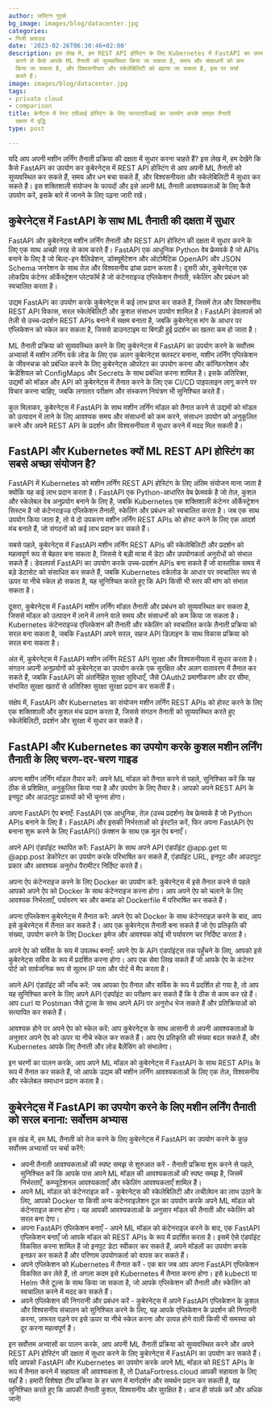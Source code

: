 ```yaml
---
author: जस्टिन गुएसे
bg_image: images/blog/datacenter.jpg
categories:
- निजी क्लाउड
date: '2023-02-26T06:30:46+02:00'
description: इस लेख में, हम REST API होस्टिंग के लिए Kubernetes में FastAPI का उपयोग
  करने से कैसे आपके ML तैनाती को सुव्यवस्थित किया जा सकता है, समय और संसाधनों को कम
  किया जा सकता है, और विश्वसनीयता और स्केलेबिलिटी को बढ़ाया जा सकता है, इस पर चर्चा
  करते हैं।
image: images/blog/datacenter.jpg
tags:
- private cloud
- comparison
title: केर्नेट्स में रेस्ट एपीआई होस्टिंग के लिए फास्टएपीआई का उपयोग करके एमएल तैनाती
  दक्षता में वृद्धि
type: post

---
```

यदि आप अपनी मशीन लर्निंग तैनाती प्रक्रिया की दक्षता में सुधार करना चाहते हैं? इस लेख में, हम देखेंगे कि कैसे FastAPI का उपयोग कर कुबेरनेट्स में REST API होस्टिंग से आप अपनी ML तैनाती को सुव्यवस्थित कर सकते हैं, समय और धन बचा सकते हैं, और विश्वसनीयता और स्केलेबिलिटी में सुधार कर सकते हैं। इस शक्तिशाली संयोजन के फायदों और इसे अपनी ML तैनाती आवश्यकताओं के लिए कैसे उपयोग करें, इसके बारे में जानने के लिए पढ़ना जारी रखें।

## कुबेरनेट्स में FastAPI के साथ ML तैनाती की दक्षता में सुधार

FastAPI और कुबेरनेट्स मशीन लर्निंग तैनाती और REST API होस्टिंग की दक्षता में सुधार करने के लिए एक साथ अच्छी तरह से काम करते हैं। FastAPI एक आधुनिक Python वेब फ्रेमवर्क है जो APIs बनाने के लिए है जो बिल्ट-इन वैलिडेशन, डॉक्यूमेंटेशन और ऑटोमैटिक OpenAPI और JSON Schema जनरेशन के साथ तेज़ और विश्वसनीय ढांचा प्रदान करता है। दूसरी ओर, कुबेरनेट्स एक लोकप्रिय कंटेनर ऑर्केस्ट्रेशन प्लेटफॉर्म है जो कंटेनराइज्ड एप्लिकेशन तैनाती, स्केलिंग और प्रबंधन को स्वचालित करता है।

उद्यम FastAPI का उपयोग करके कुबेरनेट्स में कई लाभ प्राप्त कर सकते हैं, जिसमें तेज़ और विश्वसनीय REST API विकास, सरल स्केलेबिलिटी और कुशल संसाधन उपयोग शामिल है। FastAPI डेवलपर्स को तेज़ी से उच्च-प्रदर्शन REST APIs बनाने में सक्षम बनाता है, जबकि कुबेरनेट्स मांग के आधार पर एप्लिकेशन को स्केल कर सकता है, जिससे डाउनटाइम या बिगड़ी हुई प्रदर्शन का खतरा कम हो जाता है।

ML तैनाती प्रक्रिया को सुव्यवस्थित करने के लिए कुबेरनेट्स में FastAPI का उपयोग करने के सर्वोत्तम अभ्यासों में मशीन लर्निंग वर्क लोड के लिए एक अलग कुबेरनेट्स क्लस्टर बनाना, मशीन लर्निंग एप्लिकेशन के जीवनचक्र को प्रबंधित करने के लिए कुबेरनेट्स ऑपरेटर का उपयोग करना और कॉन्फ़िगरेशन और क्रेडेंशियल को ConfigMaps और Secrets के साथ प्रबंधित करना शामिल है। इसके अतिरिक्त, उद्यमों को मॉडल और API को कुबेरनेट्स में तैनात करने के लिए एक CI/CD पाइपलाइन लागू करने पर विचार करना चाहिए, जबकि लगातार परीक्षण और संस्करण नियंत्रण भी सुनिश्चित करते हैं।

कुल मिलाकर, कुबेरनेट्स में FastAPI के साथ मशीन लर्निंग मॉडल को तैनात करने से उद्यमों को मॉडल को उत्पादन में लाने के लिए आवश्यक समय और संसाधनों को कम करने, संसाधन उपयोग को अनुकूलित करने और अपने REST API के प्रदर्शन और विश्वसनीयता में सुधार करने में मदद मिल सकती है।

## FastAPI और Kubernetes क्यों ML REST API होस्टिंग का सबसे अच्छा संयोजन है?

FastAPI में Kubernetes को मशीन लर्निंग REST API होस्टिंग के लिए अंतिम संयोजन माना जाता है क्योंकि यह कई लाभ प्रदान करता है। FastAPI एक Python-आधारित वेब फ्रेमवर्क है जो तेज़, कुशल और स्केलेबल वेब अनुप्रयोग बनाने के लिए है, जबकि Kubernetes एक शक्तिशाली कंटेनर ऑर्केस्ट्रेशन सिस्टम है जो कंटेनराइज्ड एप्लिकेशन तैनाती, स्केलिंग और प्रबंधन को स्वचालित करता है। जब एक साथ उपयोग किया जाता है, तो ये दो उपकरण मशीन लर्निंग REST APIs को होस्ट करने के लिए एक आदर्श मंच बनाते हैं, जो संगठनों को कई लाभ प्रदान कर सकते हैं।

सबसे पहले, कुबेरनेट्स में FastAPI मशीन लर्निंग REST APIs की स्केलेबिलिटी और प्रदर्शन को महत्वपूर्ण रूप से बेहतर बना सकता है, जिससे वे बड़ी मात्रा में डेटा और उपयोगकर्ता अनुरोधों को संभाल सकते हैं। डेवलपर्स FastAPI का उपयोग करके उच्च-प्रदर्शन APIs बना सकते हैं जो वास्तविक समय में बड़े डेटासेट को संसाधित कर सकते हैं, जबकि Kubernetes वर्कलोड के आधार पर स्वचालित रूप से ऊपर या नीचे स्केल हो सकता है, यह सुनिश्चित करते हुए कि API किसी भी स्तर की मांग को संभाल सकता है।

दूसरा, कुबेरनेट्स में FastAPI मशीन लर्निंग मॉडल तैनाती और प्रबंधन को सुव्यवस्थित कर सकता है, जिससे मॉडल को उत्पादन में लाने में लगने वाले समय और संसाधनों को कम किया जा सकता है। Kubernetes कंटेनराइज्ड एप्लिकेशन की तैनाती और स्केलिंग को स्वचालित करके तैनाती प्रक्रिया को सरल बना सकता है, जबकि FastAPI अपने सरल, सहज API डिज़ाइन के साथ विकास प्रक्रिया को सरल बना सकता है।

अंत में, कुबेरनेट्स में FastAPI मशीन लर्निंग REST API सुरक्षा और विश्वसनीयता में सुधार करता है। संगठन अपनी अनुप्रयोगों को कुबेरनेट्स का उपयोग करके एक सुरक्षित और अलग वातावरण में तैनात कर सकते हैं, जबकि FastAPI की अंतर्निहित सुरक्षा सुविधाएँ, जैसे OAuth2 प्रमाणीकरण और दर सीमा, संभावित सुरक्षा खतरों से अतिरिक्त सुरक्षा सुरक्षा प्रदान कर सकती हैं।

संक्षेप में, FastAPI और Kubernetes का संयोजन मशीन लर्निंग REST APIs को होस्ट करने के लिए एक शक्तिशाली और कुशल मंच प्रदान करता है, जिससे संगठन तैनाती को सुव्यवस्थित करते हुए स्केलेबिलिटी, प्रदर्शन और सुरक्षा में सुधार कर सकते हैं।

## FastAPI और Kubernetes का उपयोग करके कुशल मशीन लर्निंग तैनाती के लिए चरण-दर-चरण गाइड

अपना मशीन लर्निंग मॉडल तैयार करें:
अपने ML मॉडल को तैनात करने से पहले, सुनिश्चित करें कि यह ठीक से प्रशिक्षित, अनुकूलित किया गया है और उपयोग के लिए तैयार है। आपको अपने REST API के इनपुट और आउटपुट प्रारूपों को भी चुनना होगा।

अपना FastAPI ऐप बनाएँ:
FastAPI एक आधुनिक, तेज़ (उच्च प्रदर्शन) वेब फ्रेमवर्क है जो Python APIs बनाने के लिए है। FastAPI और इसकी निर्भरताओं को इंस्टॉल करें, फिर अपना FastAPI ऐप बनाना शुरू करने के लिए FastAPI() फ़ंक्शन के साथ एक मूल ऐप बनाएँ।

अपने API एंडपॉइंट स्थापित करें:
FastAPI के साथ अपने API एंडपॉइंट @app.get या @app.post डेकोरेटर का उपयोग करके परिभाषित कर सकते हैं, एंडपॉइंट URL, इनपुट और आउटपुट प्रकार और आवश्यक अनुरोध पैरामीटर निर्दिष्ट करते हैं।

अपना ऐप कंटेनराइज करने के लिए Docker का उपयोग करें:
कुबेरनेट्स में इसे तैनात करने से पहले आपको अपने ऐप को Docker के साथ कंटेनराइज करना होगा। आप अपने ऐप को चलाने के लिए आवश्यक निर्भरताएँ, पर्यावरण चर और कमांड को Dockerfile में परिभाषित कर सकते हैं।

अपना एप्लिकेशन कुबेरनेट्स में तैनात करें:
अपने ऐप को Docker के साथ कंटेनराइज़ करने के बाद, आप इसे कुबेरनेट्स में तैनात कर सकते हैं। आप एक कुबेरनेट्स तैनाती बना सकते हैं जो ऐप प्रतिकृति की संख्या, उपयोग करने के लिए Docker इमेज और आवश्यक कोई भी पर्यावरण चर निर्दिष्ट करता है।

अपने ऐप को सर्विस के रूप में उपलब्ध बनाएँ:
अपने ऐप के API एंडपॉइंट्स तक पहुँचने के लिए, आपको इसे कुबेरनेट्स सर्विस के रूप में प्रदर्शित करना होगा। आप एक सेवा लिख सकते हैं जो आपके ऐप के कंटेनर पोर्ट को सार्वजनिक रूप से सुलभ IP पता और पोर्ट में मैप करता है।

अपने API एंडपॉइंट की जाँच करें:
जब आपका ऐप तैनात और सर्विस के रूप में प्रदर्शित हो गया है, तो आप यह सुनिश्चित करने के लिए अपने API एंडपॉइंट का परीक्षण कर सकते हैं कि वे ठीक से काम कर रहे हैं। आप curl या Postman जैसे टूल्स के साथ अपने API पर अनुरोध भेज सकते हैं और प्रतिक्रियाओं को सत्यापित कर सकते हैं।

आवश्यक होने पर अपने ऐप को स्केल करें:
आप कुबेरनेट्स के साथ आसानी से अपनी आवश्यकताओं के अनुसार अपने ऐप को ऊपर या नीचे स्केल कर सकते हैं। आप ऐप प्रतिकृति की संख्या बदल सकते हैं, और Kubernetes आपके लिए तैनाती और लोड बैलेंसिंग को संभालेगा।

इन चरणों का पालन करके, आप अपने ML मॉडल को कुबेरनेट्स में FastAPI के साथ REST APIs के रूप में तैनात कर सकते हैं, जो आपके उद्यम की मशीन लर्निंग आवश्यकताओं के लिए एक तेज़, विश्वसनीय और स्केलेबल समाधान प्रदान करता है।

## कुबेरनेट्स में FastAPI का उपयोग करने के लिए मशीन लर्निंग तैनाती को सरल बनाना: सर्वोत्तम अभ्यास

इस खंड में, हम ML तैनाती को तेज करने के लिए कुबेरनेट्स में FastAPI का उपयोग करने के कुछ सर्वोत्तम अभ्यासों पर चर्चा करेंगे:

- अपनी तैनाती आवश्यकताओं की स्पष्ट समझ से शुरुआत करें - तैनाती प्रक्रिया शुरू करने से पहले, सुनिश्चित करें कि आपके पास अपने ML मॉडल की आवश्यकताओं की स्पष्ट समझ है, जिसमें निर्भरताएँ, कम्प्यूटेशनल आवश्यकताएँ और स्केलिंग आवश्यकताएँ शामिल हैं।
- अपने ML मॉडल को कंटेनराइज़ करें - कुबेरनेट्स की स्केलेबिलिटी और लचीलेपन का लाभ उठाने के लिए, आपको Docker या किसी अन्य कंटेनराइज़ेशन टूल का उपयोग करके अपने ML मॉडल को कंटेनराइज़ करना होगा। यह आपकी आवश्यकताओं के अनुसार मॉडल की तैनाती और स्केलिंग को सरल बना देगा।
- अपना FastAPI एप्लिकेशन बनाएँ - अपने ML मॉडल को कंटेनराइज़ करने के बाद, एक FastAPI एप्लिकेशन बनाएँ जो आपके मॉडल को REST APIs के रूप में प्रदर्शित करता है। इसमें ऐसे एंडपॉइंट विकसित करना शामिल है जो इनपुट डेटा स्वीकार कर सकते हैं, अपने मॉडलों का उपयोग करके इनफ़र कर सकते हैं और परिणाम उपयोगकर्ता को वापस कर सकते हैं।
- अपने एप्लिकेशन को Kubernetes में तैनात करें - एक बार जब आप अपना FastAPI एप्लिकेशन विकसित कर लेते हैं, तो अगला कदम इसे Kubernetes में तैनात करना होगा। इसे kubectl या Helm जैसे टूल्स के साथ किया जा सकता है, जो आपके एप्लिकेशन की तैनाती और स्केलिंग को स्वचालित करने में मदद कर सकते हैं।
- अपने एप्लिकेशन की निगरानी और प्रबंधन करें - कुबेरनेट्स में अपने FastAPI एप्लिकेशन के कुशल और विश्वसनीय संचालन को सुनिश्चित करने के लिए, यह आपके एप्लिकेशन के प्रदर्शन की निगरानी करना, ज़रूरत पड़ने पर इसे ऊपर या नीचे स्केल करना और उत्पन्न होने वाली किसी भी समस्या को दूर करना महत्वपूर्ण है।

इन सर्वोत्तम अभ्यासों का पालन करके, आप अपनी ML तैनाती प्रक्रिया को सुव्यवस्थित करने और अपने REST API होस्टिंग की दक्षता में सुधार करने के लिए कुबेरनेट्स में FastAPI का उपयोग कर सकते हैं। यदि आपको FastAPI और Kubernetes का उपयोग करके अपने ML मॉडल को REST APIs के रूप में तैनात करने में सहायता की आवश्यकता है, तो DataFortress.cloud आपकी सहायता के लिए यहाँ है। हमारी विशेषज्ञ टीम प्रक्रिया के हर चरण में मार्गदर्शन और समर्थन प्रदान कर सकती है, यह सुनिश्चित करते हुए कि आपकी तैनाती कुशल, विश्वसनीय और सुरक्षित है। आज ही संपर्क करें और अधिक जानें!
